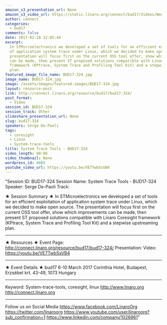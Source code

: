 ```yaml
---
amazon_s3_presentation_url: None
amazon_s3_video_url: https://static.linaro.org/connect/bud17/Videos/Wednesday/Bud17-324%20System%20Trace%20Tools.mp4
author: connect
categories:
  - bud17
comments: false
date: 2017-02-28 12:05:44
excerpt:
  In STMicroelectronics we developed a set of tools for an efficient exploitation
  of application system trace under Linux, which we decided to make open source. The
  presentation will focus first on the current OSS tool offer, show which improvements
  can be made, then present ST proposed solutions compatible with Linaro Coresight
  framework (KPtrace, System Trace and Profiling Tool Kit) and a stepwise upstreaming
  plan.
featured_image_file_name: BUD17-324.jpg
image_name: BUD17-324.jpg
image: /assets/images/featured-images/BUD17-324.jpg
layout: resource-post
link: http://connect.linaro.org/resource/bud17/bud17-324/
post_format:
  - Video
session_id: BUD17-324
session_track: Other
slideshare_presentation_url: None
slug: bud17-324
speakers: Serge De-Paoli
tags:
  - coresight
  - Linux
  - System-trace-tools
title: System Trace Tools - BUD17-324
video_length: 00:00
video_thumbnail: None
wordpress_id: 4685
youtube_video_url: https://youtu.be/VE7TwbSsVB4
---
```


"Session ID: BUD17-324
Session Name: System Trace Tools - BUD17-324
Speaker: Serge De-Paoli
Track:

★ Session Summary ★
In STMicroelectronics we developed a set of tools for an efficient exploitation of application system trace under Linux, which we decided to make open source. The presentation will focus first on the current OSS tool offer, show which improvements can be made, then present ST proposed solutions compatible with Linaro Coresight framework (KPtrace, System Trace and Profiling Tool Kit) and a stepwise upstreaming plan.

---

★ Resources ★
Event Page: http://connect.linaro.org/resource/bud17/bud17-324/
Presentation:
Video: https://youtu.be/VE7TwbSsVB4

---

★ Event Details ★
bud17
6-10 March 2017
Corinthia Hotel, Budapest,
Erzsébet krt. 43-49,
1073 Hungary

---

Keyword: System-trace-tools, coresight, linux
http://www.linaro.org
http://connect.linaro.org

---

Follow us on Social Media
https://www.facebook.com/LinaroOrg
https://twitter.com/linaroorg
https://www.youtube.com/user/linaroorg?sub_confirmation=1
https://www.linkedin.com/company/1026961"
